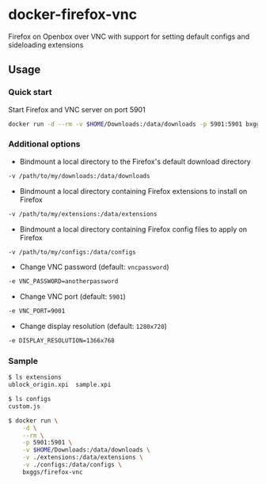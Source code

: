 # docker-firefox-vnc

Firefox on Openbox over VNC with support for setting default configs and sideloading extensions

## Usage

### Quick start

Start Firefox and VNC server on port 5901

```bash
docker run -d --rm -v $HOME/Downloads:/data/downloads -p 5901:5901 bxggs/firefox-vnc
```

### Additional options

* Bindmount a local directory to the Firefox's default download directory

```bash
-v /path/to/my/downloads:/data/downloads
```

* Bindmount a local directory containing Firefox extensions to install on Firefox

```bash
-v /path/to/my/extensions:/data/extensions
```

* Bindmount a local directory containing Firefox config files to apply on Firefox

```bash
-v /path/to/my/configs:/data/configs
```

* Change VNC password (default: `vncpassword`)

```bash
-e VNC_PASSWORD=anotherpassword
```

* Change VNC port (default: `5901`)

```bash
-e VNC_PORT=9001
```

* Change display resolution (default: `1280x720`)

```bash
-e DISPLAY_RESOLUTION=1366x768
```

### Sample

```bash
$ ls extensions
ublock_origin.xpi  sample.xpi

$ ls configs
custom.js

$ docker run \
    -d \
    --rm \
    -p 5901:5901 \
    -v $HOME/Downloads:/data/downloads \
    -v ./extensions:/data/extensions \
    -v ./configs:/data/configs \
    bxggs/firefox-vnc
```
